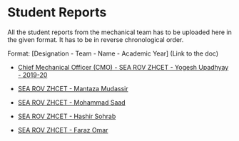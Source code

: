 # Student Reports

All the student reports from the mechanical team has to be uploaded here in the given format. It has to be in reverse chronological order.

Format: [Designation - Team - Name - Academic Year] (Link to the doc)

- [Chief Mechanical Officer (CMO) - SEA ROV ZHCET - Yogesh Upadhyay - 2019-20](yogesh_2019-20.md)

- [SEA ROV ZHCET - Mantaza Mudassir](mantaza_2020.md)

- [SEA ROV ZHCET - Mohammad Saad](saad.md)

- [SEA ROV ZHCET - Hashir Sohrab](hashir.md)

- [SEA ROV ZHCET - Faraz Omar](faraz.md)
